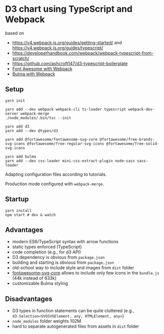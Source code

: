 # D3 chart using TypeScript and Webpack

based on
* <https://v4.webpack.js.org/guides/getting-started/>
  and <https://v4.webpack.js.org/guides/typescript/>
* <https://developerhandbook.com/webpack/webpack-typescript-from-scratch/>
* <https://github.com/ashcroft147/d3-typescript-boilerplate>
* [Font Awesome with Webpack](https://stackoverflow.com/a/53580347/1140589)
* [Bulma with Webpack](https://bulma.io/documentation/customize/with-webpack/)

## Setup

```
yarn init

yarn add --dev webpack webpack-cli ts-loader typescript webpack-dev-server webpack-merge
./node_modules/.bin/tsc --init

yarn add d3
yarn add --dev @types/d3

yarn add @fortawesome/fontawesome-svg-core @fortawesome/free-brands-svg-icons @fortawesome/free-regular-svg-icons @fortawesome/free-solid-svg-icons

yarn add bulma
yarn add --dev css-loader mini-css-extract-plugin node-sass sass-loader
```

Adapting configuration files according to tutorials.

Production mode configured with `webpack-merge`.

## Startup

```
yarn install
npm start # dev & watch
```

## Advantages

* modern ES6/TypeScript syntax with arrow functions
* static types enforced (TypeScript)
* code completion (e.g., for d3 API)
* D3 dependency is obvious from `package.json`
* building and starting is obvious from `package.json`
* old-school way to include style and images from `dist` folder
* [fontawesome-svg-core](https://fontawesome.com/how-to-use/on-the-web/advanced/svg-javascript-core) allows to include only few icons in the `bundle.js` (44k instead of 633k)
* customizable Bulma styling

## Disadvantages

* D3 types in function statements can be quite cluttered (e.g., `d3.Selection<SVGSVGElement, any, HTMLElement, any>`)
* `node_modules` folder weights 102M
* hard to separate autogenerated files from assets in `dist` folder
